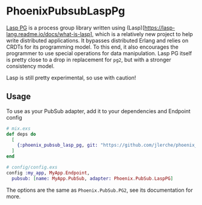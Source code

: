 # PhoenixPubsubLaspPg

[Lasp PG](https://lasp-lang.readme.io/docs/what-is-lasp-pg) is a process group library written using (Lasp)[https://lasp-lang.readme.io/docs/what-is-lasp], which
is a relatively new project to help write distributed applications. It bypasses
distributed Erlang and relies on CRDTs for its programming model. To this end,
it also encourages the programmer to use special operations for data manipulation. Lasp PG itself is pretty close to a drop in replacement for `pg2`, but with a stronger consistency model.

Lasp is still pretty experimental, so use with caution!

## Usage

To use as your PubSub adapter, add it to your dependencies and Endpoint config

```elixir
# mix.exs
def deps do
  [
    {:phoenix_pubsub_lasp_pg, git: "https://github.com/jlerche/phoenix_pubsub_lasp_pg.git"}
  ]
end

# config/config.exs
config :my_app, MyApp.Endpoint,
  pubsub: [name: MyApp.PubSub, adapter: Phoenix.PubSub.LaspPG]
```
The options are the same as `Phoenix.PubSub.PG2`, see its documentation for more.
